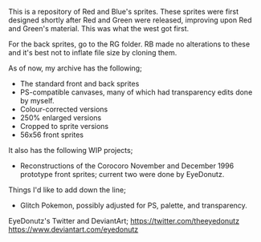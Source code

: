 This is a repository of Red and Blue's sprites. These sprites were first designed shortly after Red and Green were released, improving upon Red and Green's material. This was what the west got first.

For the back sprites, go to the RG folder. RB made no alterations to these and it's best not to inflate file size by cloning them.

As of now, my archive has the following;
- The standard front and back sprites
- PS-compatible canvases, many of which had transparency edits done by myself.
- Colour-corrected versions
- 250% enlarged versions
- Cropped to sprite versions
- 56x56 front sprites

It also has the following WIP projects;
- Reconstructions of the Corocoro November and December 1996 prototype front sprites; current two were done by EyeDonutz.

Things I'd like to add down the line;
- Glitch Pokemon, possibly adjusted for PS, palette, and transparency.

EyeDonutz's Twitter and DeviantArt;
https://twitter.com/theeyedonutz
https://www.deviantart.com/eyedonutz
